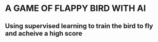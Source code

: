 # A GAME OF FLAPPY BIRD WITH AI
## Using supervised learning to train the bird to fly and acheive a high score